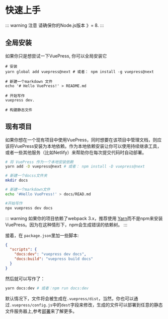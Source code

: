 # 快速上手

::: warning 注意
请确保你的Node.js版本 》= 8.
:::

## 全局安装

如果你只是想尝试一下VuePress, 你可以全局安装它

```
# 安装
yarn global add vuepress@next # 或者： npm install -g vuepress@next

# 新建一个markdown 文件
echo '# Hello VuePress!' > README.md

# 开始写作
vuepress dev.

# 构建静态文件

```

## 现有项目

如果你想在一个现有项目中使用VuePress，同时想要在该项目中管理文档，则应该将VuePress安装为本地依赖。作为本地依赖安装让你可以使用持续继承工具，或者一些其他服务（比如Netlify）来帮助你在每次提交代码时自动部署。

``` bash
# 将 VuePress 作为一个本地安装依赖
yarn add -D vuepress@next # 或者： npm install -D vuepress@next

# 新建一个docss文件夹
mkdir docs

# 新建一个markdown文件
echo '#Hello VuePress!' > docs/READ.md

#开始写作
npx vuepress dev docs

```

::: warning
如果你的项目依赖了webpack 3.x，推荐使用 [Yarn](https://yarnpkg.com/en/)而不是npm来安装VuePress。因为在这种情形下，npm会生成错误的依赖树。
:::

接着，在 `package.json`里加一些脚本:

```json
{
  "scripts": {
    "docs:dev": "vuepress dev docs",
    "docs:build": "vuepress build docs"
  }
}
```
然后就可以写作了：
```bash
yarn docs:dev # 或者：npm run docs:dev
```

默认情况下，文件将会被生成在`.vuepress/dist`，当然，你也可以通过`.vuepress/config.js`中的`dest`字段来修改，生成的文件可以部署到任意的静态文件服务器上,参考[部署](deploy.md)来了解更多。